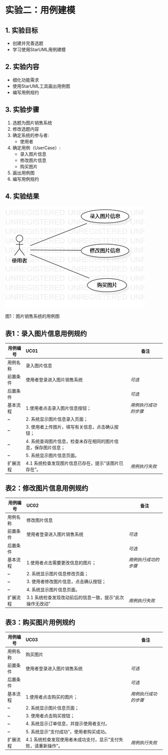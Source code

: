 # 实验二：用例建模

## 1. 实验目标

- 创建并完善选题
- 学习使用StarUML用例建模

## 2. 实验内容

- 细化功能需求
- 使用StarUML工具画出用例图
- 编写用例规约

## 3. 实验步骤

1. 选题为图片销售系统
2. 修改选题内容
3. 确定系统的参与者:  
      - 使用者   
4. 确定用例（UserCase）:   
      - 录入图片信息
      - 修改图片信息
      - 购买图片
5. 画出用例图
6. 编写用例规约

## 4. 实验结果

![用例图](./lab2_UseCaseDiagram1.jpg)

图1：图片销售系统的用例图

## 表1：录入图片信息用例规约  

用例编号  | UC01 | 备注  
-|:-|-  
用例名称  | 录入图片信息  |   
前置条件  | 使用者登录进入图片销售系统 | *可选*   
后置条件  |      | *可选*   
基本流程  | 1.使用者点击录入图片信息按钮； |*用例执行成功的步骤*    
~| 2. 系统显示图片信息录入页面； |   
~| 3. 使用者上传图片，填写有关信息，点击确认按钮； |   
~| 4. 系统查询图片信息，检查未存在相同的图片信息，保存图片信息； |   
~| 5. 系统显示图片信息页面。|  
扩展流程  | 4.1 系统检查发现图片信息已存在，提示“该图片已存在”。  |*用例执行失败*    

## 表2：修改图片信息用例规约  

用例编号  | UC02 | 备注  
-|:-|-  
用例名称  | 修改图片信息  |   
前置条件  | 使用者登录进入图片销售系统  | *可选*   
后置条件  |      | *可选*   
基本流程  | 1.使用者点击需要更改信息的图片；   |*用例执行成功的步骤*    
~| 2. 系统显示图片信息修改页面； |   
~| 3. 使用者修改图片信息，点击确认按钮； |   
~| 4. 系统显示图片信息页面。 | 
扩展流程  | 3.1 系统检查发现改动前后的信息一致，提示“此次操作无改动” |*用例执行失败*    

## 表3：购买图片用例规约  

用例编号  | UC03 | 备注  
-|:-|-  
用例名称  | 购买图片  |   
前置条件  |  使用者登录进入图片销售系统   | *可选*   
后置条件  |      | *可选*   
基本流程  | 1.使用者点击购买的图片；   |*用例执行成功的步骤*    
~| 2. 系统显示图片信息页面； |   
~| 3. 使用者点击购买按钮； |   
~| 4. 系统显示订单信息，并提示使用者支付。|   
~| 5. 系统显示“支付成功”，使用者购买成功。|  
扩展流程  | 4.1 系统检查发现使用者未成功支付，显示“支付失败，请重新操作”。  |*用例执行失败*    

